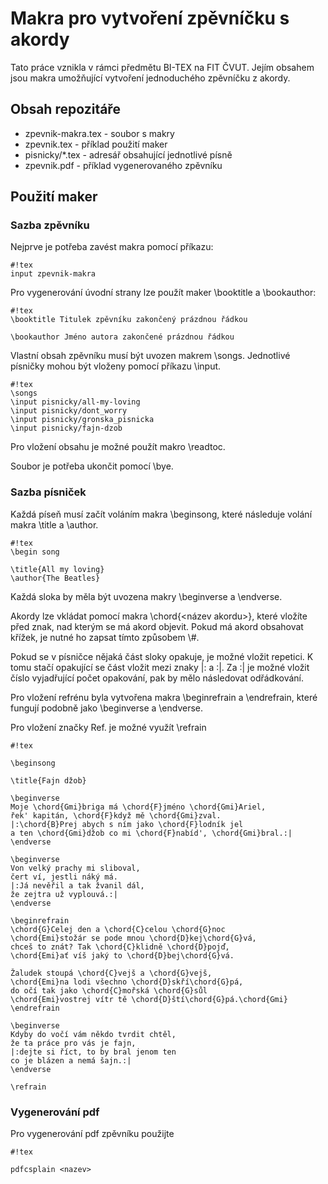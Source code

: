 # Makra pro vytvoření zpěvníčku s akordy #

Tato práce vznikla v rámci předmětu BI-TEX na FIT ČVUT. Jejím obsahem jsou makra umožňující vytvoření jednoduchého zpěvníčku z akordy.

## Obsah repozitáře ##

* zpevnik-makra.tex - soubor s makry
* zpevnik.tex - příklad použití maker
* pisnicky/*.tex - adresář obsahující jednotlivé písně
* zpevnik.pdf - příklad vygenerovaného zpěvníku

## Použití maker ##

### Sazba zpěvníku ###

Nejprve je potřeba zavést makra pomocí příkazu:
```
#!tex
input zpevnik-makra
```

Pro vygenerování úvodní strany lze použít maker \booktitle a \bookauthor:

```
#!tex
\booktitle Titulek zpěvníku zakončený prázdnou řádkou

\bookauthor Jméno autora zakončené prázdnou řádkou

```

Vlastní obsah zpěvníku musí být uvozen makrem \songs. Jednotlivé písničky mohou být vloženy pomocí příkazu \input.

```
#!tex
\songs
\input pisnicky/all-my-loving
\input pisnicky/dont_worry
\input pisnicky/gronska_pisnicka
\input pisnicky/fajn-dzob
```

Pro vložení obsahu je možné použít makro \readtoc.

Soubor je potřeba ukončit pomocí \bye.


### Sazba písniček ###
Každá píseň musí začít voláním makra \beginsong, které následuje volání makra \title a \author.

```
#!tex
\begin song

\title{All my loving}
\author{The Beatles}

```

Každá sloka by měla být uvozena makry \beginverse a \endverse.

Akordy lze vkládat pomocí makra \chord{<název akordu>}, které vložíte před znak, nad kterým se má akord objevit. Pokud má akord obsahovat křížek, je nutné ho zapsat tímto způsobem \\#.

Pokud se v písničce nějaká část sloky opakuje, je možné vložit repetici. K tomu stačí opakující se část vložit mezi znaky |: a :|. Za :| je možné vložit číslo vyjadřující počet opakování, pak by mělo následovat odřádkování.

Pro vložení refrénu byla vytvořena makra \beginrefrain a \endrefrain, které fungují podobně jako \beginverse a \endverse.

Pro vložení značky Ref. je možné využít \refrain


```
#!tex

\beginsong

\title{Fajn džob}

\beginverse
Moje \chord{Gmi}briga má \chord{F}jméno \chord{Gmi}Ariel,
řek' kapitán, \chord{F}když mě \chord{Gmi}zval.
|:\chord{B}Prej abych s ním jako \chord{F}lodník jel
a ten \chord{Gmi}džob co mi \chord{F}nabíd', \chord{Gmi}bral.:|
\endverse

\beginverse
Von velký prachy mi sliboval,
čert ví, jestli náký má.
|:Já nevěřil a tak žvanil dál,
že zejtra už vyplouvá.:|
\endverse

\beginrefrain
\chord{G}Celej den a \chord{C}celou \chord{G}noc
\chord{Emi}stožár se pode mnou \chord{D}kej\chord{G}vá,
chceš to znát? Tak \chord{C}klidně \chord{D}pojď,
\chord{Emi}ať víš jaký to \chord{D}bej\chord{G}vá.

Žaludek stoupá \chord{C}vejš a \chord{G}vejš,
\chord{Emi}na lodi všechno \chord{D}skří\chord{G}pá,
do očí tak jako \chord{C}mořská \chord{G}sůl
\chord{Emi}vostrej vítr tě \chord{D}ští\chord{G}pá.\chord{Gmi}
\endrefrain

\beginverse
Kdyby do vočí vám někdo tvrdit chtěl,
že ta práce pro vás je fajn,
|:dejte si říct, to by bral jenom ten
co je blázen a nemá šajn.:|
\endverse

\refrain
```

### Vygenerování pdf ###
Pro vygenerování pdf zpěvníku použijte

```
#!tex

pdfcsplain <nazev>
```